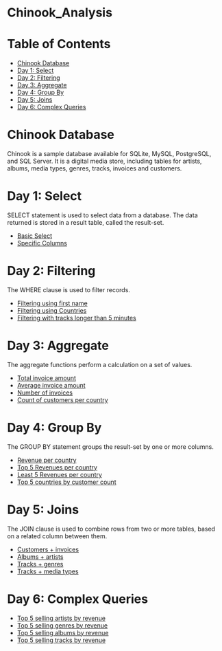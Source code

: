 # Chinook_Analysis
# Table of Contents
- [Chinook Database](#Chinook-Database)
- [Day 1: Select](#Day-1-Select)
- [Day 2: Filtering](#Day-2-Filtering)
- [Day 3: Aggregate](#Day-3-Aggregate)
- [Day 4: Group By](#Day-4-Group-By)
- [Day 5: Joins](#Day-5-Joins)
- [Day 6: Complex Queries](#Day-6-Complex-Queries)

# Chinook Database
Chinook is a sample database available for SQLite, MySQL, PostgreSQL, and SQL Server. It is a digital media store, including tables for artists, albums, media types, genres, tracks, invoices and customers.

# Day 1: Select
SELECT statement is used to select data from a database. The data returned is stored in a result table, called the result-set.
- [Basic Select](SQL_Projects/chinook/day1_select.sql)
- [Specific Columns](SQL_Projects/chinook/day1_select.sql)

# Day 2: Filtering
The WHERE clause is used to filter records.
- [Filtering using first name](SQL_Projects/chinook/day2_filtering.sql)
- [Filtering using Countries](SQL_Projects/chinook/day2_filtering.sql)
- [Filtering with tracks longer than 5 minutes](SQL_Projects/chinook/day2_filtering.sql)

# Day 3: Aggregate
The aggregate functions perform a calculation on a set of values.
- [Total invoice amount](SQL_Projects/chinook/day3_aggregates.sql)
- [Average invoice amount](SQL_Projects/chinook/day3_aggregates.sql)
- [Number of invoices](SQL_Projects/chinook/day3_aggregates.sql)
- [Count of customers per country](SQL_Projects/chinook/day3_aggregates.sql)

# Day 4: Group By
The GROUP BY statement groups the result-set by one or more columns.
- [Revenue per country](SQL_Projects/chinook/day4_groupby.sql)
- [Top 5 Revenues per country](SQL_Projects/chinook/day4_groupby.sql)
- [Least 5 Revenues per country](SQL_Projects/chinook/day4_groupby.sql)
- [Top 5 countries by customer count](SQL_Projects/chinook/day4_groupby.sql)

# Day 5: Joins
The JOIN clause is used to combine rows from two or more tables, based on a related column between them.
- [Customers + invoices](SQL_Projects/chinook/day5_joins.sql)
- [Albums + artists](SQL_Projects/chinook/day5_joins.sql)
- [Tracks + genres](SQL_Projects/chinook/day5_joins.sql)
- [Tracks + media types](SQL_Projects/chinook/day5_joins.sql)

# Day 6: Complex Queries
- [Top 5 selling artists by revenue](SQL_Projects/chinook/day6_complex.sql)
- [Top 5 selling genres by revenue](SQL_Projects/chinook/day6_complex.sql)
- [Top 5 selling albums by revenue](SQL_Projects/chinook/day6_complex.sql)
- [Top 5 selling tracks by revenue](SQL_Projects/chinook/day6_complex.sql)
